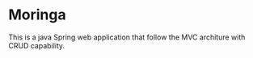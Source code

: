 # Moringa

This is a java Spring web application  that follow the MVC architure with CRUD capability. 
